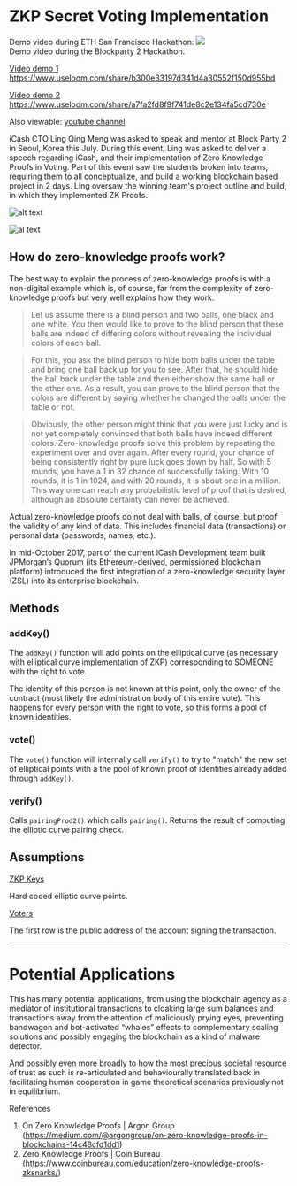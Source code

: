 # ZKP Secret Voting Implementation

Demo video during ETH San Francisco Hackathon: [![](https://i.imgur.com/yDX48Vi.png)](https://www.youtube.com/watch?v=5sXDem_YUw0&t=1s)   
Demo video during the Blockparty 2 Hackathon.  

[Video demo 1](https://www.useloom.com/share/b300e33197d341d4a30552f150d955bd)    
https://www.useloom.com/share/b300e33197d341d4a30552f150d955bd
  
[Video demo 2](https://www.useloom.com/share/a7fa2fd8f9f741de8c2e134fa5cd730e)  
https://www.useloom.com/share/a7fa2fd8f9f741de8c2e134fa5cd730e    
  
Also viewable: [youtube channel](https://youtu.be/PGgE1TQl9Kk)  
  
iCash CTO Ling Qing Meng was asked to speak and mentor at Block Party 2 in Seoul, Korea this July. During this event, Ling was asked to deliver a speech regarding iCash, and their implementation of Zero Knowledge Proofs in Voting. Part of this event saw the students broken into teams, requiring them to all conceptualize, and build a working blockchain based project in 2 days. Ling oversaw the winning team's project outline and build, in which they implemented ZK Proofs. 

![alt text](https://i.imgur.com/doxOtL3.jpg) 

![al text](https://i.imgur.com/2tcOAql.jpg)


## How do zero-knowledge proofs work?
The best way to explain the process of zero-knowledge proofs is with a non-digital example which is, of course, far from the complexity of zero-knowledge proofs but very well explains how they work.

> Let us assume there is a blind person and two balls, one black and one white. You then would like to prove to the blind person that these balls are indeed of differing colors without revealing the individual colors of each ball.


> For this, you ask the blind person to hide both balls under the table and bring one ball back up for you to see. After that, he should hide the ball back under the table and then either show the same ball or the other one. As a result, you can prove to the blind person that the colors are different by saying whether he changed the balls under the table or not.

> Obviously, the other person might think that you were just lucky and is not yet completely convinced that both balls have indeed different colors. Zero-knowledge proofs solve this problem by repeating the experiment over and over again. After every round, your chance of being consistently right by pure luck goes down by half. So with 5 rounds, you have a 1 in 32 chance of successfully faking. With 10 rounds, it is 1 in 1024, and with 20 rounds, it is about one in a million. This way one can reach any probabilistic level of proof that is desired, although an absolute certainty can never be achieved.

Actual zero-knowledge proofs do not deal with balls, of course, but proof the validity of any kind of data. This includes financial data (transactions) or personal data (passwords, names, etc.).

In mid-October 2017, part of the current iCash Development team built JPMorgan’s Quorum (its Ethereum-derived, permissioned blockchain platform) introduced the first integration of a zero-knowledge security layer (ZSL) into its enterprise blockchain.

## Methods

### addKey() 

The `addKey()` function will add points on the elliptical curve (as necessary with elliptical curve implementation of ZKP) corresponding to SOMEONE with the right to vote.  
  
The identity of this person is not known at this point, only the owner of the contract (most likely the administration body of this entire vote). This happens for every person with the right to vote, so this forms a pool of known identities.  
  
### vote()  

The `vote()` function will internally call `verify()` to try to "match" the new set of elliptical points with a the pool of known proof of identities already added through `addKey()`.   

### verify()

Calls `pairingProd2()` which calls `pairing()`. Returns the result of computing the elliptic curve pairing check.  

## Assumptions  

[ZKP Keys](https://github.com/icash-io/secret-voting/blob/master/zkp-keys)   

Hard coded elliptic curve points.    
  
[Voters](https://github.com/icash-io/secret-voting/blob/master/voters.txt)  
  
The first row is the public address of the account signing the transaction.  


---


# Potential Applications

This has many potential applications, from using the blockchain agency as a mediator of institutional transactions to cloaking large sum balances and transactions away from the attention of maliciously prying eyes, preventing bandwagon and bot-activated “whales” effects to complementary scaling solutions and possibly engaging the blockchain as a kind of malware detector.

And possibly even more broadly to how the most precious societal resource of trust as such is re-articulated and behaviourally translated back in facilitating human cooperation in game theoretical scenarios previously not in equilibrium.


References
1. On Zero Knowledge Proofs | Argon Group (https://medium.com/@argongroup/on-zero-knowledge-proofs-in-blockchains-14c48cfd1dd1) 
2. Zero Knowledge Proofs | Coin Bureau (https://www.coinbureau.com/education/zero-knowledge-proofs-zksnarks/)
